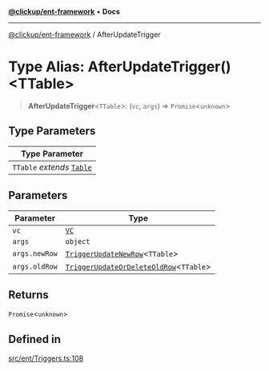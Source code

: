 [**@clickup/ent-framework**](../README.md) • **Docs**

***

[@clickup/ent-framework](../globals.md) / AfterUpdateTrigger

# Type Alias: AfterUpdateTrigger()\<TTable\>

> **AfterUpdateTrigger**\<`TTable`\>: (`vc`, `args`) => `Promise`\<`unknown`\>

## Type Parameters

| Type Parameter |
| ------ |
| `TTable` *extends* [`Table`](Table.md) |

## Parameters

| Parameter | Type |
| ------ | ------ |
| `vc` | [`VC`](../classes/VC.md) |
| `args` | `object` |
| `args.newRow` | [`TriggerUpdateNewRow`](TriggerUpdateNewRow.md)\<`TTable`\> |
| `args.oldRow` | [`TriggerUpdateOrDeleteOldRow`](TriggerUpdateOrDeleteOldRow.md)\<`TTable`\> |

## Returns

`Promise`\<`unknown`\>

## Defined in

[src/ent/Triggers.ts:108](https://github.com/clickup/ent-framework/blob/master/src/ent/Triggers.ts#L108)

